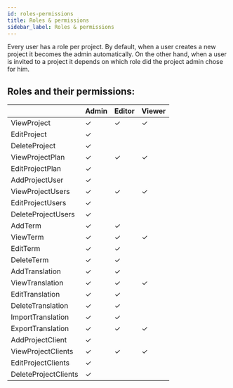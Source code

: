 ```yaml
---
id: roles-permissions
title: Roles & permissions
sidebar_label: Roles & permissions
---
```


Every user has a role per project. By default, when a user creates a new project it becomes the admin automatically. On the other hand, when a user is invited to a project it depends on which role did the project admin chose for him.

## Roles and their permissions:

|                      | Admin | Editor | Viewer |
| -------------------- | ----- | ------ | ------ |
| ViewProject          | ✓     | ✓      | ✓      |
| EditProject          | ✓     |        |        |
| DeleteProject        | ✓     |        |        |
| ViewProjectPlan      | ✓     | ✓      | ✓      |
| EditProjectPlan      | ✓     |        |        |
| AddProjectUser       | ✓     |        |        |
| ViewProjectUsers     | ✓     | ✓      | ✓      |
| EditProjectUsers     | ✓     |        |        |
| DeleteProjectUsers   | ✓     |        |        |
| AddTerm              | ✓     | ✓      |        |
| ViewTerm             | ✓     | ✓      | ✓      |
| EditTerm             | ✓     | ✓      |        |
| DeleteTerm           | ✓     | ✓      |        |
| AddTranslation       | ✓     | ✓      |        |
| ViewTranslation      | ✓     | ✓      | ✓      |
| EditTranslation      | ✓     | ✓      |        |
| DeleteTranslation    | ✓     | ✓      |        |
| ImportTranslation    | ✓     | ✓      |        |
| ExportTranslation    | ✓     | ✓      | ✓      |
| AddProjectClient     | ✓     |        |        |
| ViewProjectClients   | ✓     | ✓      | ✓      |
| EditProjectClients   | ✓     |        |        |
| DeleteProjectClients | ✓     |        |        |
